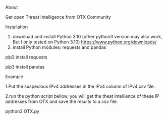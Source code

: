 About

Get open Threat Intelligence from OTX Community

Installation
1. download and install Python 3.10 (other python3 version may also work, But I only tested on Python 3.10)
https://www.python.org/downloads/
2. install Python modules: requests and pandas
   
  pip3 install requests

  pip3 install pandas

Example

  1.Put the suspecious IPv4 addresses in the IPv4 column of IPv4.csv file:
  
  2.run the python script bellow, you will get the theat intellience of these IP addresses from OTX and save the results to a csv file.
  
  python3 OTX.py


